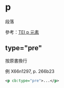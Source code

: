 # p

段落

參考：[TEI p 元素](http://www.tei-c.org/release/doc/tei-p5-doc/zh-TW/html/ref-p.html)

## type="pre"

按原書換行

例 X66n1297, p. 266b23

```xml
<p cb:type="pre">...</p>
```